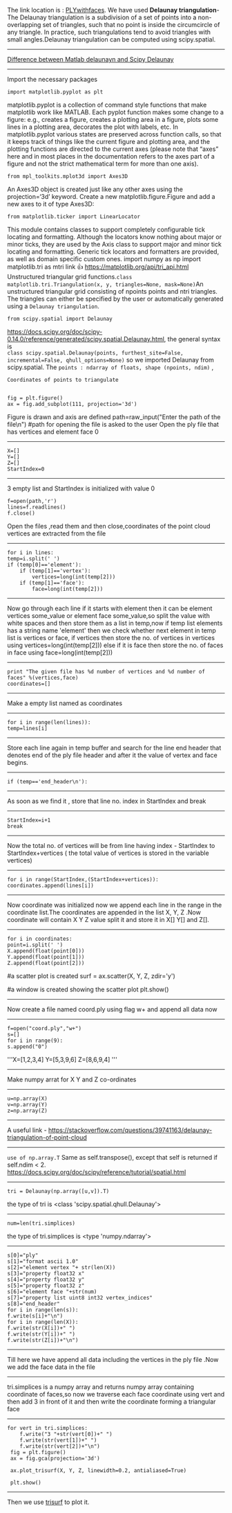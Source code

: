 The link location is : [PLYwithfaces](https://github.com/animeshsrivastava24/3D-SCANNER-IITB/blob/e470510a2bc3eedaebbbbbdd4840e05c840e7b1e/Miscellanous%20Applications/PLYwithFaces.py).
We have used **Delaunay triangulation**-The Delaunay triangulation is a subdivision of a set of points into a non-overlapping set of triangles, such that no point is inside the circumcircle of any triangle. In practice, such triangulations tend to avoid triangles with small angles.Delaunay triangulation can be computed using scipy.spatial.
***
[Difference between Matlab delaunayn and Scipy Delaunay](https://stackoverflow.com/questions/36604172/difference-between-matlab-delaunayn-and-scipy-delaunay)
***
Import the necessary packages

    import matplotlib.pyplot as plt

matplotlib.pyplot is a collection of command style functions that make matplotlib work like MATLAB. Each pyplot function makes some change to a figure: e.g., creates a figure, creates a plotting area in a figure, plots some lines in a plotting area, decorates the plot with labels, etc. In matplotlib.pyplot various states are preserved across function calls, so that it keeps track of things like the current figure and plotting area, and the plotting functions are directed to the current axes (please note that “axes” here and in most places in the documentation refers to the axes part of a figure and not the strict mathematical term for more than one axis).

    from mpl_toolkits.mplot3d import Axes3D
An Axes3D object is created just like any other axes using the projection=‘3d’ keyword. Create a new matplotlib.figure.Figure and add a new axes to it of type Axes3D:

    from matplotlib.ticker import LinearLocator
This module contains classes to support completely configurable tick locating and formatting. Although the locators know nothing about major or minor ticks, they are used by the Axis class to support major and minor tick locating and formatting. Generic tick locators and formatters are provided, as well as domain specific custom ones.
    import numpy as np
    import matplotlib.tri as mtri
link 👍 https://matplotlib.org/api/tri_api.html Unstructured triangular grid functions.`class matplotlib.tri.Triangulation(x, y, triangles=None, mask=None)`An unstructured triangular grid consisting of npoints points and ntri triangles. The triangles can either be specified by the user or automatically generated using a `Delaunay triangulation`.


    from scipy.spatial import Delaunay
https://docs.scipy.org/doc/scipy-0.14.0/reference/generated/scipy.spatial.Delaunay.html, the general syntax is  
`class scipy.spatial.Delaunay(points, furthest_site=False, incremental=False, qhull_options=None)` so we imported Delaunay from scipy.spatial. The `points : ndarray of floats, shape (npoints, ndim)` , 

    Coordinates of points to triangulate


    fig = plt.figure()
    ax = fig.add_subplot(111, projection='3d')
Figure is drawn and axis are defined
    path=raw_input("Enter the path of the file\n") #path for opening the file is asked to the user
Open the ply file that has vertices and element face 0
***
    X=[]
    Y=[]
    Z=[]
    StartIndex=0
***
3 empty list and StartIndex is initialized with value 0

    f=open(path,'r')
    lines=f.readlines()
    f.close()
Open the files ,read them and then close,coordinates of the point cloud vertices are extracted from the file
   ***
    for i in lines:
	temp=i.split(' ')
	if (temp[0]=='element'):
		if (temp[1]=='vertex'):
			vertices=long(int(temp[2]))
		if (temp[1]=='face'):
			face=long(int(temp[2]))
***
Now go through each line if it starts with element then it can be element vertices some_value or element face some_value,so split the value with white spaces and then store them as a list in temp,now if temp list elements has a string name 'element' then we check whether next element in temp list is vertices or face, if vertices then store the no. of vertices in vertices using vertices=long(int(temp[2])) else if it is face then store the no. of faces in face using face=long(int(temp[2]))
***
    print "The given file has %d number of vertices and %d number of faces" %(vertices,face)
    coordinates=[]
***
Make a empty list named as coordinates
***
    for i in range(len(lines)):
	temp=lines[i]
***
Store each line again in temp buffer and search for the line end header that denotes end of the ply file header and after it the value of vertex and face begins.
***
    if (temp=='end_header\n'):
***
As soon as we find it , store that line no. index in StartIndex and break
***   
    StartIndex=i+1
    break
***
Now the total no. of vertices will be from line having index - StartIndex to StartIndex+vertices ( the total value of vertices is stored in the variable vertices)
***
    for i in range(StartIndex,(StartIndex+vertices)):
    coordinates.append(lines[i])
***
Now coordinate was initialized now we append each line in the range in the coordinate list.The coordinates are appended in the list X, Y, Z .Now coordinate will contain X Y Z value split it and store it in X[] Y[] and Z[].
***
    for i in coordinates:
	point=i.split(' ')
	X.append(float(point[0]))
	Y.append(float(point[1]))
	Z.append(float(point[2]))

#a scatter plot is created
    surf = ax.scatter(X, Y, Z, zdir='y') 

#a window is created showing the scatter plot
    plt.show()

***
Now create a file named coord.ply using flag w+ and append all data now
***
    f=open("coord.ply","w+")
    s=[]
    for i in range(9):
	s.append("0")
'''X=[1,2,3,4]
Y=[5,3,9,6]
Z=[8,6,9,4]
'''
***
Make numpy arrat for X Y and Z co-ordinates
***
    u=np.array(X)
    v=np.array(Y)
    z=np.array(Z)
***
A useful link - https://stackoverflow.com/questions/39741163/delaunay-triangulation-of-point-cloud
***
`use of np.array.T` Same as self.transpose(), except that self is returned if self.ndim < 2.
https://docs.scipy.org/doc/scipy/reference/tutorial/spatial.html
***
    tri = Delaunay(np.array([u,v]).T)
the type of tri is <class 'scipy.spatial.qhull.Delaunay'>
***
    num=len(tri.simplices)
the type of tri.simplices is <type 'numpy.ndarray'>  
***
    s[0]="ply"
    s[1]="format ascii 1.0"
    s[2]="element vertex "+ str(len(X))
    s[3]="property float32 x"
    s[4]="property float32 y"
    s[5]="property float32 z"
    s[6]="element face "+str(num)
    s[7]="property list uint8 int32 vertex_indices"
    s[8]="end_header"
    for i in range(len(s)):
	f.write(s[i]+"\n")
    for i in range(len(X)):
	f.write(str(X[i])+" ")
	f.write(str(Y[i])+" ")
	f.write(str(Z[i])+"\n")
***
Till here we have append all data including the vertices in the ply file .Now we add the face data in the file
***
tri.simplices is a numpy array and returns numpy array containing coordinate of faces,so now we traverse each face coordinate using vert and then add 3 in front of it and then write the coordinate forming a triangular face
***
    for vert in tri.simplices:
        f.write("3 "+str(vert[0])+" ")
        f.write(str(vert[1])+" ")
        f.write(str(vert[2])+"\n")
     fig = plt.figure()
     ax = fig.gca(projection='3d')

     ax.plot_trisurf(X, Y, Z, linewidth=0.2, antialiased=True)

     plt.show()
***
Then we use [trisurf](https://plot.ly/python/trisurf/) to plot it.

